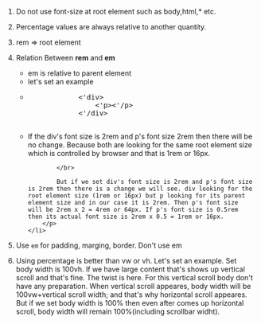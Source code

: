 1.  Do not use font-size at root element such as body,html,\* etc.
2.  Percentage values are always relative to another quantity.
3.  rem => root element
4.  Relation Between <strong>rem</strong> and <strong>em</strong>
    <ul>
        <li>em is relative to parent element</li>
        <li>let's set an example</li>
        <li>
            <pre>
                <'div>
                    <'p><'/p>
                <'/div>
            </pre>
        </li>
        <li>
            <p>
                If the div's font size is 2rem and p's font size 2rem then there will be no change. Because both are looking for the same root element size which is controlled by browser and that is 1rem or 16px.
                
                </br>

                But if we set div's font size is 2rem and p's font size is 2rem then there is a change we will see. div looking for the root element size (1rem or 16px) but p looking for its parent element size and in our case it is 2rem. Then p's font size will be 2rem x 2 = 4rem or 64px. If p's font size is 0.5rem then its actual font size is 2rem x 0.5 = 1rem or 16px.
            </p>
        </li>

    </ul>

5.  Use <code>em</code> for padding, marging, border. Don't use em
6.  Using percentage is better than vw or vh. Let's set an example. Set body width is 100vh. If we have large content that's shows up vertical scroll and that's fine. The twist is here. For this vertical scroll body don't have any preparation. When vertical scroll appeares, body width will be 100vw+vertical scroll width; and that's why horizontal scroll appeares. But if we set body width is 100% then even after comes up horizontal scroll, body width will remain 100%(including scrollbar widht).
